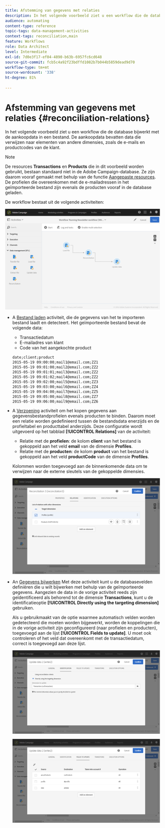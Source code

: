 ```yaml
---
title: Afstemming van gegevens met relaties
description: In het volgende voorbeeld ziet u een workflow die de database bijwerkt met de aankoopgegevens in een bestand.
audience: automating
content-type: reference
topic-tags: data-management-activities
context-tags: reconciliation,main
feature: Workflows
role: Data Architect
level: Intermediate
exl-id: 7d0e3f17-ef04-4890-b63b-6957fc6cd648
source-git-commit: fcb5c4a92f23bdffd1082b7b044b5859dead9d70
workflow-type: tm+mt
source-wordcount: '338'
ht-degree: 81%

---
```


# Afstemming van gegevens met relaties {#reconciliation-relations}

In het volgende voorbeeld ziet u een workflow die de database bijwerkt met de aankoopdata in een bestand. De aankoopdata bevatten data die verwijzen naar elementen van andere dimensies, zoals de e-mails en productcodes van de klant.

>[!NOTE]
>
>De resources **Transactions** en **Products** die in dit voorbeeld worden gebruikt, bestaan standaard niet in de Adobe Campaign-database. Ze zijn daarom vooraf gemaakt met behulp van de functie [Aangepaste resources](../../developing/using/data-model-concepts.md). De profielen die overeenkomen met de e-mailadressen in het geïmporteerde bestand zijn evenals de producten vooraf in de database geladen.

De workflow bestaat uit de volgende activiteiten:

![](assets/reconciliation_example1.png)

* A [Bestand laden](../../automating/using/load-file.md) activiteit, die de gegevens van het te importeren bestand laadt en detecteert. Het geïmporteerde bestand bevat de volgende data:

   * Transactiedatum
   * E-mailadres van klant
   * Code van het aangekochte product

  ```
  date;client;product
  2015-05-19 09:00:00;mail1@email.com;ZZ1
  2015-05-19 09:01:00;mail2@email.com;ZZ2
  2015-05-19 09:01:01;mail3@email.com;ZZ2
  2015-05-19 09:01:02;mail4@email.com;ZZ2
  2015-05-19 09:02:00;mail5@email.com;ZZ3
  2015-05-19 09:03:00;mail6@email.com;ZZ4
  2015-05-19 09:04:00;mail7@email.com;ZZ5
  2015-05-19 09:05:00;mail8@email.com;ZZ7
  2015-05-19 09:06:00;mail9@email.com;ZZ6
  ```

* A [Verzoening](../../automating/using/reconciliation.md) activiteit om het kopen gegevens aan gegevensbestandprofielen evenals producten te binden. Daarom moet een relatie worden gedefinieerd tussen de bestandsdata enerzijds en de profieltabel en producttabel anderzijds. Deze configuratie wordt uitgevoerd op het tabblad **[!UICONTROL Relations]** van de activiteit:

   * Relatie met de **profielen**: de kolom **client** van het bestand is gekoppeld aan het veld **email** van de dimensie **Profiles**.
   * Relatie met de **producten**: de kolom **product** van het bestand is gekoppeld aan het veld **productCode** van de dimensie **Profiles**.

  Kolommen worden toegevoegd aan de binnenkomende data om te verwijzen naar de externe sleutels van de gekoppelde dimensies.

  ![](assets/reconciliation_example3.png)

* An [Gegevens bijwerken](../../automating/using/update-data.md) Met deze activiteit kunt u de databasevelden definiëren die u wilt bijwerken met behulp van de geïmporteerde gegevens. Aangezien de data in de vorige activiteit reeds zijn geïdentificeerd als behorend tot de dimensie **Transactions**, kunt u de identificatieoptie **[!UICONTROL Directly using the targeting dimension]** gebruiken.

  Als u gebruikmaakt van de optie waarmee automatisch velden worden gedetecteerd die moeten worden bijgewerkt, worden de koppelingen die in de vorige activiteit zijn geconfigureerd (naar profielen en producten), toegevoegd aan de lijst **[!UICONTROL Fields to update]**. U moet ook controleren of het veld dat overeenkomt met de transactiedatum, correct is toegevoegd aan deze lijst.

  ![](assets/reconciliation_example5.png)

  ![](assets/reconciliation_example4.png)
